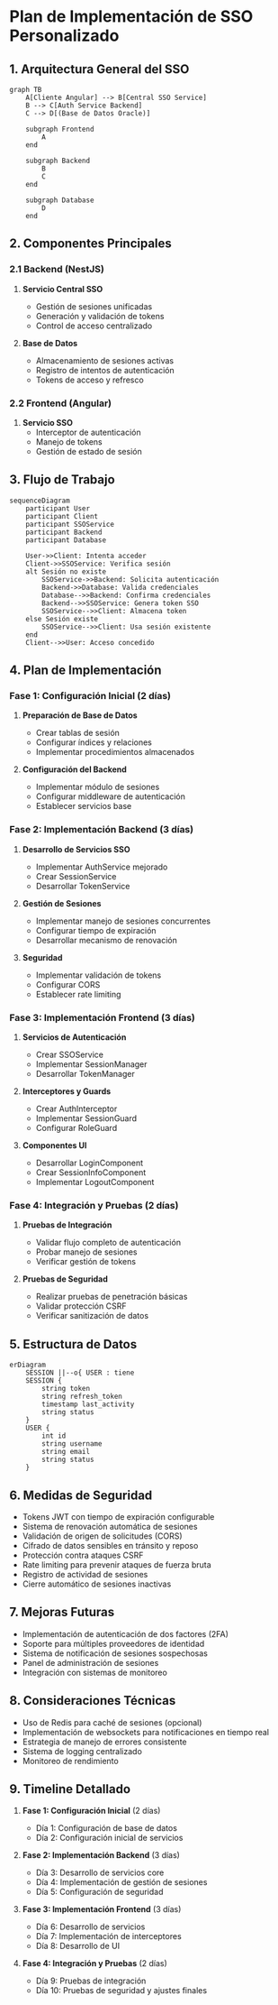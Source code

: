 # Plan de Implementación de SSO Personalizado

## 1. Arquitectura General del SSO

```mermaid
graph TB
    A[Cliente Angular] --> B[Central SSO Service]
    B --> C[Auth Service Backend]
    C --> D[(Base de Datos Oracle)]

    subgraph Frontend
        A
    end

    subgraph Backend
        B
        C
    end

    subgraph Database
        D
    end
```

## 2. Componentes Principales

### 2.1 Backend (NestJS)

1. **Servicio Central SSO**

   - Gestión de sesiones unificadas
   - Generación y validación de tokens
   - Control de acceso centralizado

2. **Base de Datos**
   - Almacenamiento de sesiones activas
   - Registro de intentos de autenticación
   - Tokens de acceso y refresco

### 2.2 Frontend (Angular)

1. **Servicio SSO**
   - Interceptor de autenticación
   - Manejo de tokens
   - Gestión de estado de sesión

## 3. Flujo de Trabajo

```mermaid
sequenceDiagram
    participant User
    participant Client
    participant SSOService
    participant Backend
    participant Database

    User->>Client: Intenta acceder
    Client->>SSOService: Verifica sesión
    alt Sesión no existe
        SSOService->>Backend: Solicita autenticación
        Backend->>Database: Valida credenciales
        Database-->>Backend: Confirma credenciales
        Backend-->>SSOService: Genera token SSO
        SSOService-->>Client: Almacena token
    else Sesión existe
        SSOService-->>Client: Usa sesión existente
    end
    Client-->>User: Acceso concedido
```

## 4. Plan de Implementación

### Fase 1: Configuración Inicial (2 días)

1. **Preparación de Base de Datos**

   - Crear tablas de sesión
   - Configurar índices y relaciones
   - Implementar procedimientos almacenados

2. **Configuración del Backend**
   - Implementar módulo de sesiones
   - Configurar middleware de autenticación
   - Establecer servicios base

### Fase 2: Implementación Backend (3 días)

1. **Desarrollo de Servicios SSO**

   - Implementar AuthService mejorado
   - Crear SessionService
   - Desarrollar TokenService

2. **Gestión de Sesiones**

   - Implementar manejo de sesiones concurrentes
   - Configurar tiempo de expiración
   - Desarrollar mecanismo de renovación

3. **Seguridad**
   - Implementar validación de tokens
   - Configurar CORS
   - Establecer rate limiting

### Fase 3: Implementación Frontend (3 días)

1. **Servicios de Autenticación**

   - Crear SSOService
   - Implementar SessionManager
   - Desarrollar TokenManager

2. **Interceptores y Guards**

   - Crear AuthInterceptor
   - Implementar SessionGuard
   - Configurar RoleGuard

3. **Componentes UI**
   - Desarrollar LoginComponent
   - Crear SessionInfoComponent
   - Implementar LogoutComponent

### Fase 4: Integración y Pruebas (2 días)

1. **Pruebas de Integración**

   - Validar flujo completo de autenticación
   - Probar manejo de sesiones
   - Verificar gestión de tokens

2. **Pruebas de Seguridad**
   - Realizar pruebas de penetración básicas
   - Validar protección CSRF
   - Verificar sanitización de datos

## 5. Estructura de Datos

```mermaid
erDiagram
    SESSION ||--o{ USER : tiene
    SESSION {
        string token
        string refresh_token
        timestamp last_activity
        string status
    }
    USER {
        int id
        string username
        string email
        string status
    }
```

## 6. Medidas de Seguridad

- Tokens JWT con tiempo de expiración configurable
- Sistema de renovación automática de sesiones
- Validación de origen de solicitudes (CORS)
- Cifrado de datos sensibles en tránsito y reposo
- Protección contra ataques CSRF
- Rate limiting para prevenir ataques de fuerza bruta
- Registro de actividad de sesiones
- Cierre automático de sesiones inactivas

## 7. Mejoras Futuras

- Implementación de autenticación de dos factores (2FA)
- Soporte para múltiples proveedores de identidad
- Sistema de notificación de sesiones sospechosas
- Panel de administración de sesiones
- Integración con sistemas de monitoreo

## 8. Consideraciones Técnicas

- Uso de Redis para caché de sesiones (opcional)
- Implementación de websockets para notificaciones en tiempo real
- Estrategia de manejo de errores consistente
- Sistema de logging centralizado
- Monitoreo de rendimiento

## 9. Timeline Detallado

1. **Fase 1: Configuración Inicial** (2 días)

   - Día 1: Configuración de base de datos
   - Día 2: Configuración inicial de servicios

2. **Fase 2: Implementación Backend** (3 días)

   - Día 3: Desarrollo de servicios core
   - Día 4: Implementación de gestión de sesiones
   - Día 5: Configuración de seguridad

3. **Fase 3: Implementación Frontend** (3 días)

   - Día 6: Desarrollo de servicios
   - Día 7: Implementación de interceptores
   - Día 8: Desarrollo de UI

4. **Fase 4: Integración y Pruebas** (2 días)
   - Día 9: Pruebas de integración
   - Día 10: Pruebas de seguridad y ajustes finales
